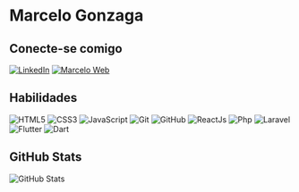# Marcelo Gonzaga
## Conecte-se comigo
[![LinkedIn](https://img.shields.io/badge/LinkedIn-00a6f4?style=for-the-badge&logo=linkedin&logoColor=white)](https://www.linkedin.com/in/marcelo-gonzaga-dev/)
[![Marcelo Web](https://img.shields.io/badge/Web-87CEEB?style=for-the-badge&logo=linkedin&logoColor=white)](https://marcelo.digitalbos.com.br/)
## Habilidades
![HTML5](https://img.shields.io/badge/HTML5-00a6f4?style=for-the-badge&logo=html5&logoColor=white)
![CSS3](https://img.shields.io/badge/CSS3-87CEEB?style=for-the-badge&logo=css3&logoColor=white)
![JavaScript](https://img.shields.io/badge/JavaScript-00a6f4?style=for-the-badge&logo=javascript&logoColor=white)
![Git](https://img.shields.io/badge/Git-87CEEB?style=for-the-badge&logo=git&logoColor=white)
![GitHub](https://img.shields.io/badge/GitHub-00a6f4?style=for-the-badge&logo=github&logoColor=white)
![ReactJs](https://img.shields.io/badge/React-87CEEB?style=for-the-badge&logo=react&logoColor=white)
![Php](https://img.shields.io/badge/Php-00a6f4?style=for-the-badge&logo=php&logoColor=white)
![Laravel](https://img.shields.io/badge/laravel-87CEEB?style=for-the-badge&logo=laravel&logoColor=white)
![Flutter](https://img.shields.io/badge/Flutter-00a6f4?style=for-the-badge&logo=flutter&logoColor=white)
![Dart](https://img.shields.io/badge/Dart-87CEEB?style=for-the-badge&logo=dart&logoColor=white)



## GitHub Stats
![GitHub Stats](https://github-readme-stats.vercel.app/api?username=bartcelo&theme=transparent&bg_color=00a6f4&border_color=fff&show_icons=true&icon_color=FFF&title_color=FFF&text_color=FFF)
